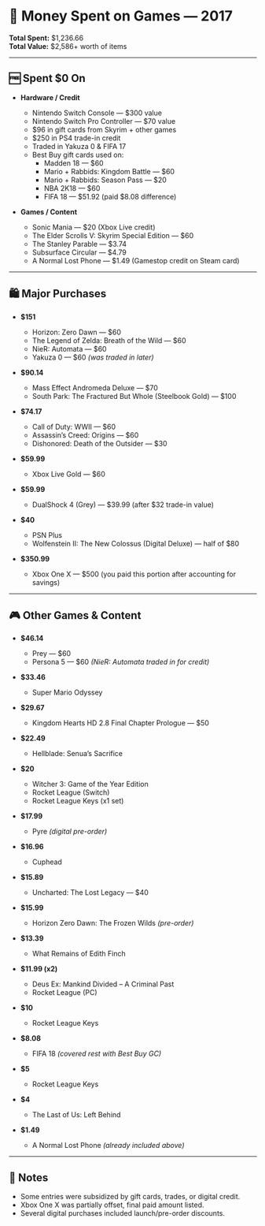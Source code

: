 # 💸 Money Spent on Games — 2017

**Total Spent:** $1,236.66  
**Total Value:** $2,586+ worth of items  

---

## 🆓 Spent $0 On

- **Hardware / Credit**
  - Nintendo Switch Console — $300 value  
  - Nintendo Switch Pro Controller — $70 value  
  - $96 in gift cards from Skyrim + other games  
  - $250 in PS4 trade-in credit  
  - Traded in Yakuza 0 & FIFA 17  
  - Best Buy gift cards used on:
    - Madden 18 — $60
    - Mario + Rabbids: Kingdom Battle — $60
    - Mario + Rabbids: Season Pass — $20
    - NBA 2K18 — $60
    - FIFA 18 — $51.92 (paid $8.08 difference)

- **Games / Content**
  - Sonic Mania — $20 (Xbox Live credit)
  - The Elder Scrolls V: Skyrim Special Edition — $60
  - The Stanley Parable — $3.74  
  - Subsurface Circular — $4.79  
  - A Normal Lost Phone — $1.49 (Gamestop credit on Steam card)

---

## 🛍️ Major Purchases

- **$151**
  - Horizon: Zero Dawn — $60  
  - The Legend of Zelda: Breath of the Wild — $60  
  - NieR: Automata — $60  
  - Yakuza 0 — $60 *(was traded in later)*

- **$90.14**
  - Mass Effect Andromeda Deluxe — $70  
  - South Park: The Fractured But Whole (Steelbook Gold) — $100

- **$74.17**
  - Call of Duty: WWII — $60  
  - Assassin’s Creed: Origins — $60  
  - Dishonored: Death of the Outsider — $30

- **$59.99**
  - Xbox Live Gold — $60  

- **$59.99**
  - DualShock 4 (Grey) — $39.99 (after $32 trade-in value)

- **$40**
  - PSN Plus  
  - Wolfenstein II: The New Colossus (Digital Deluxe) — half of $80  

- **$350.99**
  - Xbox One X — $500 (you paid this portion after accounting for savings)

---

## 🎮 Other Games & Content

- **$46.14**
  - Prey — $60  
  - Persona 5 — $60 *(NieR: Automata traded in for credit)*

- **$33.46**
  - Super Mario Odyssey  

- **$29.67**
  - Kingdom Hearts HD 2.8 Final Chapter Prologue — $50

- **$22.49**
  - Hellblade: Senua’s Sacrifice  

- **$20**
  - Witcher 3: Game of the Year Edition  
  - Rocket League (Switch)  
  - Rocket League Keys (x1 set)

- **$17.99**
  - Pyre *(digital pre-order)*

- **$16.96**
  - Cuphead  

- **$15.89**
  - Uncharted: The Lost Legacy — $40

- **$15.99**
  - Horizon Zero Dawn: The Frozen Wilds *(pre-order)*

- **$13.39**
  - What Remains of Edith Finch  

- **$11.99 (x2)**
  - Deus Ex: Mankind Divided – A Criminal Past  
  - Rocket League (PC)

- **$10**
  - Rocket League Keys  

- **$8.08**
  - FIFA 18 *(covered rest with Best Buy GC)*

- **$5**
  - Rocket League Keys  

- **$4**
  - The Last of Us: Left Behind

- **$1.49**
  - A Normal Lost Phone *(already included above)*

---

## 📌 Notes

- Some entries were subsidized by gift cards, trades, or digital credit.  
- Xbox One X was partially offset, final paid amount listed.  
- Several digital purchases included launch/pre-order discounts.  